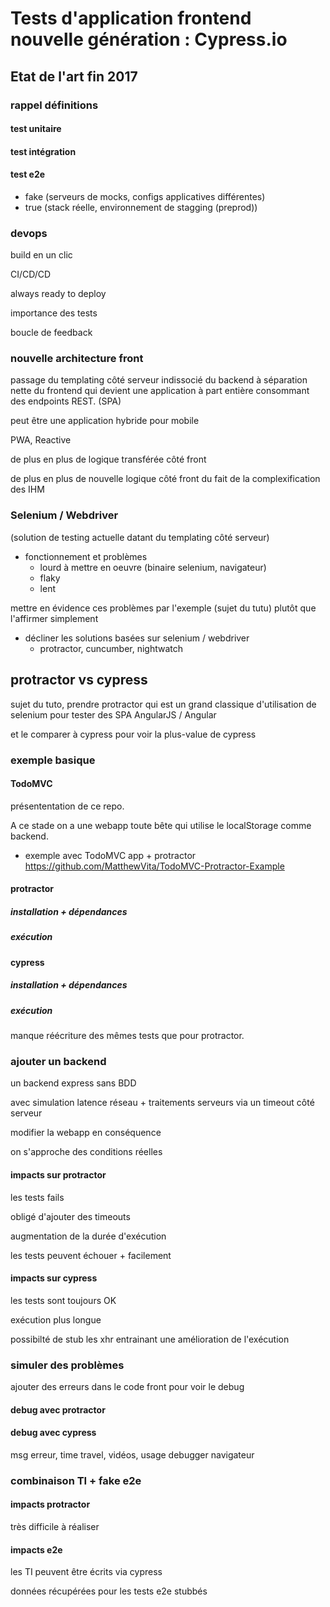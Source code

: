 # Tests d'application frontend nouvelle génération : Cypress.io

## Etat de l'art fin 2017

### rappel définitions

#### test unitaire

#### test intégration

#### test e2e

- fake (serveurs de mocks, configs applicatives différentes)
- true (stack réelle, environnement de stagging (preprod))

### devops

build en un clic

CI/CD/CD

always ready to deploy

importance des tests

boucle de feedback

### nouvelle architecture front

passage du templating côté serveur indissocié du backend à séparation nette du frontend qui devient une application à part entière consommant des endpoints REST. (SPA)

peut être une application hybride pour mobile

PWA, Reactive

de plus en plus de logique transférée côté front

de plus en plus de nouvelle logique côté front du fait de la complexification des IHM

### Selenium / Webdriver 

(solution de testing actuelle datant du templating côté serveur)

- fonctionnement et problèmes
    - lourd à mettre en oeuvre (binaire selenium, navigateur)
	- flaky
	- lent

mettre en évidence ces problèmes par l'exemple (sujet du tutu) plutôt que l'affirmer simplement

- décliner les solutions basées sur selenium / webdriver
    - protractor, cuncumber, nightwatch

## protractor vs cypress

sujet du tuto, prendre protractor qui est un grand classique d'utilisation de selenium pour tester des SPA AngularJS / Angular

et le comparer à cypress pour voir la plus-value de cypress

### exemple basique

#### TodoMVC

présententation de ce repo.

A ce stade on a une webapp toute bête qui utilise le localStorage comme backend.

- exemple avec TodoMVC app + protractor 
https://github.com/MatthewVita/TodoMVC-Protractor-Example

#### protractor 

##### installation + dépendances

##### exécution

#### cypress

##### installation + dépendances

##### exécution

manque réécriture des mêmes tests que pour protractor. 

### ajouter un backend

un backend express sans BDD

avec simulation latence réseau + traitements serveurs via un timeout côté serveur

modifier la webapp en conséquence

on s'approche des conditions réelles

#### impacts sur protractor

les tests fails

obligé d'ajouter des timeouts

augmentation de la durée d'exécution

les tests peuvent échouer + facilement

#### impacts sur cypress

les tests sont toujours OK

exécution plus longue

possibilté de stub les xhr entrainant une amélioration de l'exécution

### simuler des problèmes

ajouter des erreurs dans le code front pour voir le debug

#### debug avec protractor

#### debug avec cypress

msg erreur, time travel, vidéos, usage debugger navigateur

### combinaison TI + fake e2e

#### impacts protractor

très difficile à réaliser

#### impacts e2e

les TI peuvent être écrits via cypress

données récupérées pour les tests e2e stubbés



